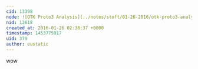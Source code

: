 ```yaml
---
cid: 13398
node: ![OTK Proto3 Analysis](../notes/stoft/01-26-2016/otk-proto3-analysis)
nid: 12618
created_at: 2016-01-26 02:38:37 +0000
timestamp: 1453775917
uid: 379
author: eustatic
---
```


wow